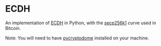 # ECDH
An implementation of [ECDH](https://en.wikipedia.org/wiki/Elliptic-curve_Diffie%E2%80%93Hellman) in Python, with the [secp256k1](https://en.bitcoin.it/wiki/Secp256k1) curve used in Bitcoin.

Note: You will need to have [pycryptodome](https://pypi.org/project/pycryptodome/) installed on your machine.
